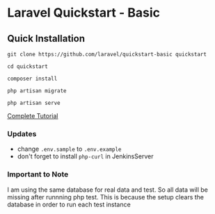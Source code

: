 # Laravel Quickstart - Basic

## Quick Installation

    git clone https://github.com/laravel/quickstart-basic quickstart

    cd quickstart

    composer install

    php artisan migrate

    php artisan serve

[Complete Tutorial](https://laravel.com/docs/9.x)


### Updates 
- change `.env.sample` to `.env.example`
- don't forget to install `php-curl` in JenkinsServer

### Important to Note
I am using the same database for real data and test. So all data will be missing after runnning php test. This is because the setup clears the database in order to run each test instance
